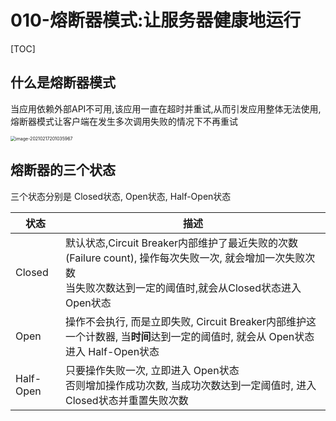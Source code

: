 # 010-熔断器模式:让服务器健康地运行

[TOC]

## 什么是熔断器模式

当应用依赖外部API不可用,该应用一直在超时并重试,从而引发应用整体无法使用, 熔断器模式让客户端在发生多次调用失败的情况下不再重试

<img src="../../../../assets/image-20210217201035967.png" alt="image-20210217201035967" style="zoom:50%;" />

## 熔断器的三个状态

三个状态分别是 Closed状态, Open状态, Half-Open状态

| 状态      | 描述                                                         |
| --------- | ------------------------------------------------------------ |
| Closed    | 默认状态,Circuit Breaker内部维护了最近失败的次数(Failure count), 操作每次失败一次, 就会增加一次失败次数<br />当失败次数达到一定的阈值时,就会从Closed状态进入 Open状态 |
| Open      | 操作不会执行, 而是立即失败, Circuit Breaker内部维护这一个计数器, 当**时间**达到一定的阈值时, 就会从 Open状态进入 Half-Open状态 |
| Half-Open | 只要操作失败一次, 立即进入 Open状态 <br />否则增加操作成功次数, 当成功次数达到一定阈值时, 进入 Closed状态并重置失败次数 |

